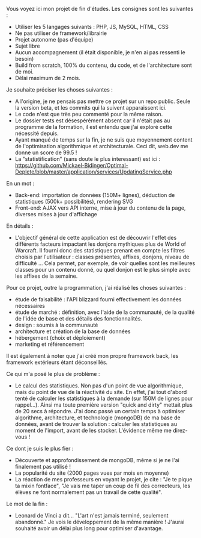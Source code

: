 Vous voyez ici mon projet de fin d'études. Les consignes sont les suivantes :
- Utiliser les 5 langages suivants : PHP, JS, MySQL, HTML, CSS
- Ne pas utiliser de framework/librairie
- Projet autonome (pas d'équipe)
- Sujet libre
- Aucun accompagnement (il était disponible, je n'en ai pas ressenti le besoin)
- Build from scratch, 100% du contenu, du code, et de l'architecture sont de moi.
- Délai maximum de 2 mois.
 
Je souhaite préciser les choses suivantes :
- A l'origine, je ne pensais pas mettre ce projet sur un repo public. Seule la version beta, et les commits qui la suivent apparaissent ici.
- Le code n'est que très peu commenté pour la même raison.
- Le dossier tests est désespérément absent car il n'était pas au programme de la formation, il est entendu que j'ai exploré cette nécessité depuis.
- Ayant manqué de temps sur la fin, je ne suis que moyennement content de l'optimisation algorithmique et architecturale. Ceci dit, web.dev me donne un score de 99.5 !
- La "statistification" (sans doute le plus interessant) est ici : https://github.com/Mickael-Bidinger/Optimal-Deplete/blob/master/application/services/UpdatingService.php

En un mot :
- Back-end: importation de données (150M+ lignes), déduction de statistiques (500k+ possibilités), rendering SVG
- Front-end: AJAX vers API interne, mise à jour du contenu de la page, diverses mises à jour d'affichage

En détails :
- L'objectif général de cette application est de découvrir l'effet des différents facteurs impactant les donjons mythiques plus de World of Warcraft.
Il fourni donc des statistiques prenant en compte les filtres choisis par l'utilisateur : classes présentes, affixes, donjons, niveau de difficulté ...
Cela permet, par exemple, de voir quelles sont les meilleures classes pour un contenu donné, ou quel donjon est le plus simple avec les affixes de la semaine.

Pour ce projet, outre la programmation, j'ai réalisé les choses suivantes : 
- étude de faisabilité : l'API blizzard fourni effectivement les données nécessaires
- étude de marché : définition, avec l'aide de la communauté, de la qualité de l'idée de base et des détails des fonctionnalités.
- design : soumis à la communauté
- architecture et création de la base de données
- hébergement (choix et déploiement)
- marketing et référencement

Il est également à noter que j'ai créé mon propre framework back, les framework extérieurs étant déconseillés.

Ce qui m'a posé le plus de problème : 
- Le calcul des statistiques. Non pas d'un point de vue algorithmique, mais du point de vue de la réactivité du site. 
En effet, j'ai tout d'abord tenté de calculer les statistiques à la demande (sur 150M de lignes pour rappel...). Ainsi ma toute première version "quick and dirty" mettait plus de 20 secs à répondre. J'ai donc passé un certain temps à optimiser algorithme, architecture, et technologie (mongoDB) de ma base de données, avant de trouver la solution : calculer les statistiques au moment de l'import, avant de les stocker. L'évidence même me direz-vous !

Ce dont je suis le plus fier :
- Découverte et approfondissement de mongoDB, même si je ne l'ai finalement pas utilisé !
- La popularité du site (2000 pages vues par mois en moyenne)
- La réaction de mes professeurs en voyant le projet, je cite : "Je te pique ta mixin fontface", "Je vais me taper un coup de fil des correcteurs, les élèves ne font normalement pas un travail de cette qualité".

Le mot de la fin :
- Leonard de Vinci a dit... "L'art n'est jamais terminé, seulement abandonné."
Je vois le développement de la même manière ! J'aurai souhaité avoir un délai plus long pour optimiser d'avantage.
